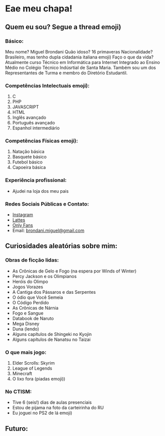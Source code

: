 ﻿# Eae meu chapa!

## Quem eu sou? Segue a thread emoji)

### Básico:

Meu nome? Miguel Brondani
Quão idoso? 16 primaveras
Nacionalidade? Brasileiro, mas tenho dupla cidadania italiana 	emoji)
Faço o que da vida? Atualmente curso Técnico em Informática para Internet Integrado ao Ensino Médio no Colégio Técnico Indúsrtial de Santa Maria. Também sou um dos Representantes de Turma e membro do Diretório Estudantil.

### Competências Intelectuais emoji):
1. C
2. PHP
3. JAVASCRIPT
4. HTML
5. Inglês avançado
6. Português avançado
7. Espanhol intermediário

### Competências Físicas emoji):
1. Natação básica
2. Basquete básico
3. Futebol básico
4. Capoeira básica

### Experiência profissional:

- Ajudei na loja dos meu pais

### Redes Sociais Públicas e Contato:
- [Instagram](https://www.instagram.com/brondani.miguel)
- [Lattes](https://lattes.cnpq.br)
- [Only Fans](https://www.youtube.com/watch?v=dQw4w9WgXcQ)
- Email: brondani.miguel@gmail.com

## Curiosidades aleatórias sobre mim:

### Obras de ficção lidas:
* As Crônicas de Gelo e Fogo (na espera por Winds of Winter)
* Percy Jackson e os Olimpianos
* Heróis do Olimpo
* Jogos Vorazes
* A Cantiga dos Pássaros e das Serpentes
* O ódio que Você Semeia
* O Código Perdido
* As Crônicas de Nárnia
* Fogo e Sangue
* Databook de Naruto
* Mega Disney
* Duna (lendo)
* Alguns capítulos de Shingeki no Kyojin
* Alguns capítulos de Nanatsu no Taizai

### O que mais jogo:
1. Elder Scrolls: Skyrim
2. League of Legends
3. Minecraft
4. O lixo fora (piadas emoji))

### No CTISM:
- Tive 6 (seis!) dias de aulas presenciais
- Estou de pijama na foto da carteirinha do RU
- Eu joguei no PS2 de lá emoji)

## Futuro:
